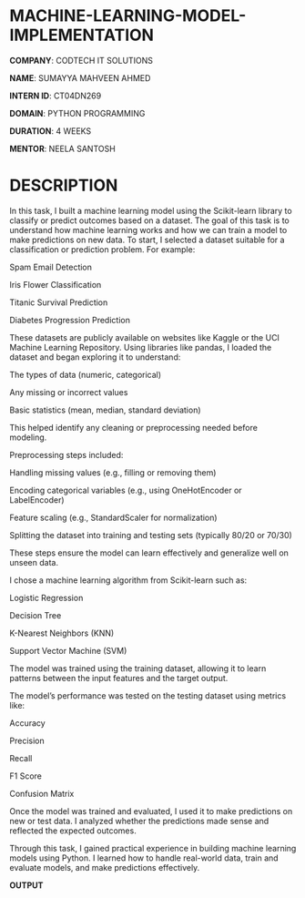 # MACHINE-LEARNING-MODEL-IMPLEMENTATION

**COMPANY**: CODTECH IT SOLUTIONS

**NAME**: SUMAYYA MAHVEEN AHMED

**INTERN ID**: CT04DN269

**DOMAIN**: PYTHON PROGRAMMING

**DURATION**: 4 WEEKS

**MENTOR**: NEELA SANTOSH

# DESCRIPTION
In this task, I built a machine learning model using the Scikit-learn library to classify or predict outcomes based on a dataset. The goal of this task is to understand how machine learning works and how we can train a model to make predictions on new data.
To start, I selected a dataset suitable for a classification or prediction problem. For example:

Spam Email Detection

Iris Flower Classification

Titanic Survival Prediction

Diabetes Progression Prediction

These datasets are publicly available on websites like Kaggle or the UCI Machine Learning Repository.
Using libraries like pandas, I loaded the dataset and began exploring it to understand:

The types of data (numeric, categorical)

Any missing or incorrect values

Basic statistics (mean, median, standard deviation)

This helped identify any cleaning or preprocessing needed before modeling.

Preprocessing steps included:

Handling missing values (e.g., filling or removing them)

Encoding categorical variables (e.g., using OneHotEncoder or LabelEncoder)

Feature scaling (e.g., StandardScaler for normalization)

Splitting the dataset into training and testing sets (typically 80/20 or 70/30)

These steps ensure the model can learn effectively and generalize well on unseen data.

I chose a machine learning algorithm from Scikit-learn such as:

Logistic Regression

Decision Tree

K-Nearest Neighbors (KNN)

Support Vector Machine (SVM)

The model was trained using the training dataset, allowing it to learn patterns between the input features and the target output.

The model’s performance was tested on the testing dataset using metrics like:

Accuracy

Precision

Recall

F1 Score

Confusion Matrix

Once the model was trained and evaluated, I used it to make predictions on new or test data. I analyzed whether the predictions made sense and reflected the expected outcomes.

Through this task, I gained practical experience in building machine learning models using Python. I learned how to handle real-world data, train and evaluate models, and make predictions effectively.

**OUTPUT**

